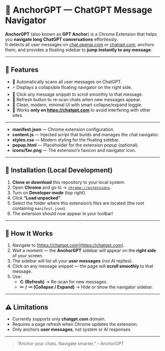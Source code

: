 # 🧭 AnchorGPT — ChatGPT Message Navigator

**AnchorGPT** (also known as **GPT Anchor**) is a Chrome Extension that helps you **navigate long ChatGPT conversations** effortlessly.  
It detects all user messages on [chat.openai.com](https://chat.openai.com) or [chatgpt.com](https://chatgpt.com), anchors them, and provides a floating sidebar to **jump instantly to any message**.

---

## 🚀 Features

- 🧩 Automatically scans all user messages on ChatGPT.
- ⚡️ Displays a collapsible floating navigator on the right side.
- 🔖 Click any message snippet to scroll smoothly to that message.
- 🔁 Refresh button to re-scan chats when new messages appear.
- 📌 Clean, modern, minimal UI with smart collapse/expand toggle.
- 🎯 Works **only on https://chatgpt.com** to avoid interfering with other sites.

---

- **manifest.json** — Chrome extension configuration.
- **content.js** — Injected script that builds and manages the chat navigator.
- **styles.css** — Modern styling for the floating sidebar.
- **popup.html** — Placeholder for the extension popup (optional).
- **icons/fav.png** — The extension’s favicon and navigator icon.

---

## 🧩 Installation (Local Development)

1. **Clone or download** this repository to your local system.
2. Open **Chrome** and go to → [`chrome://extensions`](chrome://extensions).
3. Turn on **Developer mode** (top right).
4. Click **“Load unpacked”**.
5. Select the folder where this extension’s files are located (the root containing `manifest.json`).
6. The extension should now appear in your toolbar!

---

## 🧠 How It Works

1. Navigate to [https://chatgpt.com](https://chatgpt.com).
2. Wait a moment — the **AnchorGPT** sidebar will appear on the **right side** of your screen.
3. The sidebar will list all your **user messages** (not AI replies).
4. Click on any message snippet — the page will **scroll smoothly** to that message.
5. Use:
   - **↻ (Refresh)** → Re-scan for new messages.
   - **⇤ / ⇥ (Collapse / Expand)** → Hide or show the navigator sidebar.

---

## ⚠️ Limitations

- Currently supports only **chatgpt.com** domain.
- Requires a page refresh when Chrome updates the extension.
- Only anchors **user messages**, not system or AI responses.

---

> “Anchor your chats. Navigate smarter.” – AnchorGPT
